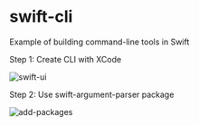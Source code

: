 # swift-cli
Example of building command-line tools in Swift

Step 1:  Create CLI with XCode

![swift-ui](https://user-images.githubusercontent.com/58792/148776386-8290449e-3a2e-474a-90cb-0ec506b35f02.png)

Step 2:  Use swift-argument-parser package

![add-packages](https://user-images.githubusercontent.com/58792/148778659-42a69e38-9dbe-452d-876f-4890fc77fa81.png)


